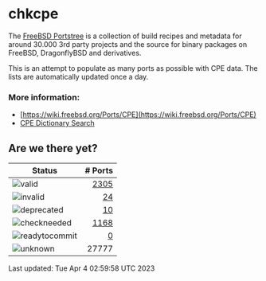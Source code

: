 # chkcpe

The [FreeBSD Portstree](https://cgit.freebsd.org/ports) is a collection of build recipes
and metadata for around 30.000 3rd party projects and the source for binary packages on
FreeBSD, DragonflyBSD and derivatives.

This is an attempt to populate as many ports as possible with CPE data. The lists are
automatically updated once a day.

### More information:
* [https://wiki.freebsd.org/Ports/CPE](https://wiki.freebsd.org/Ports/CPE)
* [CPE Dictionary Search](http://web.nvd.nist.gov/view/cpe/search)


## Are we there yet?

| Status                                                              | # Ports                                                                |
| --------------------------------------------------------------------| ---------------------------------------------------------------------: |
| ![valid](https://img.shields.io/badge/valid-brightgreen)            | [2305](https://github.com/decke/chkcpe/wiki/valid)                 |
| ![invalid](https://img.shields.io/badge/invalid-red)                | [24](https://github.com/decke/chkcpe/wiki/invalid)             |
| ![deprecated](https://img.shields.io/badge/deprecated-red)          | [10](https://github.com/decke/chkcpe/wiki/deprecated)       |
| ![checkneeded](https://img.shields.io/badge/checkneeded-orange)     | [1168](https://github.com/decke/chkcpe/wiki/checkneeded)     |
| ![readytocommit](https://img.shields.io/badge/readytocommit-orange) | [0](https://github.com/decke/chkcpe/wiki/readytocommit) |
| ![unknown](https://img.shields.io/badge/unknown-grey)               | 27777 | |

Last updated: Tue Apr  4 02:59:58 UTC 2023

